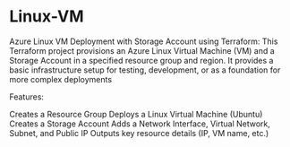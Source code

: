 # Linux-VM
Azure Linux VM Deployment with Storage Account using Terraform: This Terraform project provisions an Azure Linux Virtual Machine (VM) and a Storage Account in a specified resource group and region. It provides a basic infrastructure setup for testing, development, or as a foundation for more complex deployments

Features:

Creates a Resource Group
Deploys a Linux Virtual Machine (Ubuntu)
Creates a Storage Account
Adds a Network Interface, Virtual Network, Subnet, and Public IP
Outputs key resource details (IP, VM name, etc.)
